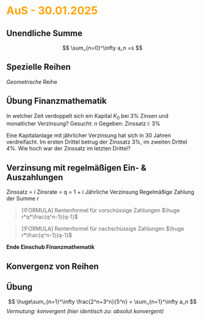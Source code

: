 # <font color = "orange">AuS - 30.01.2025</font>
## Unendliche Summe
$$
\sum_{n=0}^\infty a_n =s
$$
## Spezielle Reihen
*Geometrische* Reihe

## Übung Finanzmathematik
In welcher Zeit verdoppelt sich ein Kapital $K_0$ bei 3% Zinsen und monatlicher Verzinsung?
Gesucht: $n$
Gegeben: 
Zinssatz $i$: 3%

Eine Kapitalanlage mit jährlicher Verzinsung hat sich in 30 Jahren verdreifacht.
Im ersten Drittel betrug der Zinssatz 3%, im zweiten Drittel 4%. 
Wie hoch war der Zinssatz im letzten Drittel?


## Verzinsung mit regelmäßigen Ein- & Auszahlungen
Zinssatz = i
Zinsrate = q = 1 + i
Jährliche Verzinsung
Regelmäßige Zahlung der Summe $r$

>[!FORMULA]  Rentenformel für vorschüssige Zahlungen
>$\huge r*q*\frac{q^n-1}{q-1}$

>[!FORMULA] Rentenformel für nachschüssige Zahlungen
>$\huge r*\frac{q^n-1}{q-1}$

**Ende Einschub Finanzmathematik**

## Konvergenz von Reihen
## Übung
$$
\huge\sum_{n=1}^\infty \frac{2^n+3^n}{5^n} = \sum_{n=1}^\infty a_n
$$
*Vermutung: konvergent (hier identisch zu: absolut konvergent)*